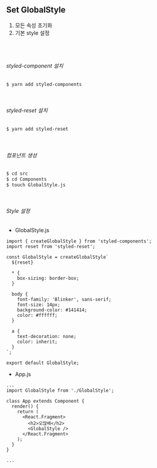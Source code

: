 ## Set GlobalStyle

1. 모든 속성 초기화
2. 기본 style 설정

<br>

<br>

###### styled-component 설치

```bash
$ yarn add styled-components
```

<br>

###### styled-reset 설치

```bash
$ yarn add styled-reset
```

<br>

###### 컴포넌트 생성

```bash
$ cd src
$ cd Components
$ touch GlobalStyle.js
```

<br>

###### Style 설정

- GlobalStyle.js

```react
import { createGlobalStyle } from 'styled-components';
import reset from 'styled-reset';

const GlobalStyle = createGlobalStyle`
  ${reset}

  * {
    box-sizing: border-box;
  }

  body {
    font-family: 'Blinker', sans-serif;
    font-size: 14px;
    background-color: #141414;
    color: #ffffff;
  }

  a {
    text-decoration: none;
    color: inherit;
  }
`;

export default GlobalStyle;
```

- App.js

```react
...
import GlobalStyle from './GlobalStyle';

class App extends Component {
  render() {
    return (
      <React.Fragment>
        <h2>오많배</h2>
        <GlobalStyle />
      </React.Fragment>
    );
  }
}

...
```

<br>

<br>